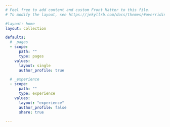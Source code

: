 ```yaml
---
# Feel free to add content and custom Front Matter to this file.
# To modify the layout, see https://jekyllrb.com/docs/themes/#overriding-theme-defaults

#layout: home
layout: collection

defaults:
  # _pages
  - scope:
      path: ""
      type: pages
    values:
      layout: single
      author_profile: true

  # _experience
  - scope:
      path: ""
      type: experience
    values:
      layout: "experience"
      author_profile: false
      share: true

---
```

